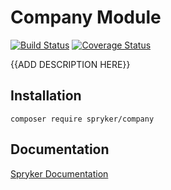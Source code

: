 # Company Module
[![Build Status](https://travis-ci.org/spryker/Company.svg)](https://travis-ci.org/spryker/Company)
[![Coverage Status](https://coveralls.io/repos/github/spryker/Company/badge.svg)](https://coveralls.io/github/spryker/Company)

{{ADD DESCRIPTION HERE}}

## Installation

```
composer require spryker/company
```

## Documentation

[Spryker Documentation](https://academy.spryker.com/developing_with_spryker/module_guide/modules.html)
